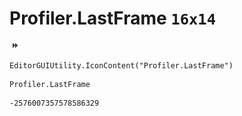 # Profiler.LastFrame `16x14`
<img src="/img/Profiler.LastFrame.png" width=16 height=14>

``` CSharp
EditorGUIUtility.IconContent("Profiler.LastFrame")
```
```
Profiler.LastFrame
```
```
-2576007357578586329
```
